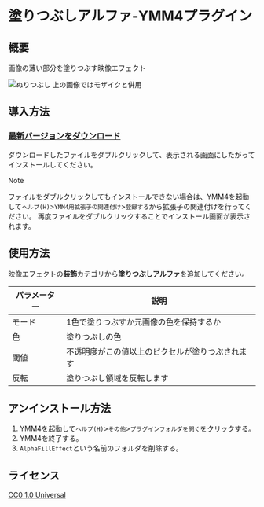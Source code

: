 # 塗りつぶしアルファ-YMM4プラグイン

## 概要
画像の薄い部分を塗りつぶす映像エフェクト

![ぬりつぶし](https://github.com/user-attachments/assets/b42e63c2-1607-4800-9428-4f4c53a2991a)
上の画像ではモザイクと併用

## 導入方法
### [最新バージョンをダウンロード](https://github.com/tetra-te/AlphaFillEffect/releases/latest)
ダウンロードしたファイルをダブルクリックして、表示される画面にしたがってインストールしてください。
> [!NOTE]
> ファイルをダブルクリックしてもインストールできない場合は、YMM4を起動して`ヘルプ(H)`>`YMM4用拡張子の関連付け`>`登録する`から拡張子の関連付けを行ってください。
> 再度ファイルをダブルクリックすることでインストール画面が表示されます。

## 使用方法
映像エフェクトの**装飾**カテゴリから**塗りつぶしアルファ**を追加してください。

| パラメーター | 説明 |
| --- | --- |
| モード | 1色で塗りつぶすか元画像の色を保持するか |
| 色 | 塗りつぶしの色 |
| 閾値 | 不透明度がこの値以上のピクセルが塗りつぶされます |
| 反転 | 塗りつぶし領域を反転します |

## アンインストール方法
1. YMM4を起動して`ヘルプ(H)`>`その他`>`プラグインフォルダを開く`をクリックする。
2. YMM4を終了する。
3. `AlphaFillEffect`という名前のフォルダを削除する。

## ライセンス
[CC0 1.0 Universal](./LICENSE)

